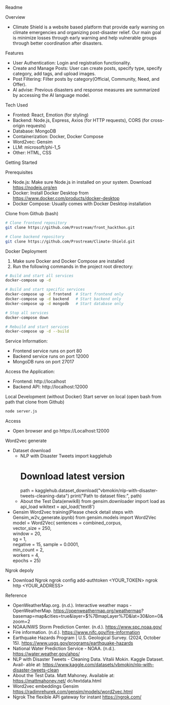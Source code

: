 Readme

Overview
- Climate Shield is a website based platform that provide early warning on climate emergencies and organizing post-disaster relief. Our main goal is minimize losses through early warning and help vulnerable groups through better coordination after disasters.   

Features
- User Authentication: Login and registration functionality.
- Create and Manage Posts: User can create posts, specify type, specify category, add tags, and upload images.
- Post Filtering: Filter posts by category(Official, Community, Need, and Offer).
- AI advise: Previous disasters and response measures are summarized by accessing the AI language model.

Tech Used
- Fronted: React, Emotion (for styling)
- Backend: Node.js, Express, Axios (for HTTP requests), CORS (for cross-origin requests)
- Database: MongoDB
- Containerization: Docker, Docker Compose
- Word2vec: Gensim
- LLM: microsoft/phi-1_5 
- Other: HTML, CSS

Getting Started

Prerequisites
- Node.js: Make sure Node.js in installed on your system. Download https://nodejs.org/en 
- Docker: Install Docker Desktop from https://www.docker.com/products/docker-desktop
- Docker Compose: Usually comes with Docker Desktop installation

Clone from Github (bash)
```bash
# Clone frontend repository
git clone https://github.com/Prostream/front_hackthon.git

# Clone backend repository
git clone https://github.com/Prostream/Climate-Shield.git
```

Docker Deployment
1. Make sure Docker and Docker Compose are installed
2. Run the following commands in the project root directory:
```bash
# Build and start all services
docker-compose up -d

# Build and start specific services
docker-compose up -d frontend  # Start frontend only
docker-compose up -d backend   # Start backend only
docker-compose up -d mongodb   # Start database only

# Stop all services
docker-compose down

# Rebuild and start services
docker-compose up -d --build
```

Service Information:
- Frontend service runs on port 80
- Backend service runs on port 12000
- MongoDB runs on port 27017

Access the Application:
- Frontend: http://localhost
- Backend API: http://localhost:12000

Local Development (without Docker)
Start server on local (open bash from path that clone from Github)
```bash
node server.js 
```

Access
- Open browser and go https://Localhost:12000 

Word2vec generate
  - Dataset download 
    - NLP with Disaster Tweets
      import kagglehub
      # Download latest version
      path = kagglehub.dataset_download("vbmokin/nlp-with-disaster-tweets-cleaning-data")
      print("Path to dataset files:", path)
    - About the Test Data(enwik8)
      from gensim.downloader import load as api_load
      wikitext = api_load('text8')
  - Gensim Word2vec training(Please check detail steps with Gensim_w2v_generate.ipynb)
    from gensim.models import Word2Vec
    model = Word2Vec(
    sentences = combined_corpus,    
    vector_size = 250,      
    window = 20,       
    sg = 1,            
    negative = 15,
    sample = 0.0001,     
    min_count = 2,        
    workers = 4,         
    epochs = 25)

Ngrok depoly
  - Download Ngrok
    ngrok config add-authtoken <YOUR_TOKEN>
    ngrok http <YOUR_ADDRESS>


Reference
- OpenWeatherMap.org. (n.d.). Interactive weather maps - OpenWeatherMap. https://openweathermap.org/weathermap?    
  basemap=map&cities=true&layer=$%7BmapLayer%7D&lat=30&lon=0&zoom=2
- NOAA/NWS Storm Prediction Center. (n.d.). https://www.spc.noaa.gov/
- Fire information. (n.d.). https://www.nifc.gov/fire-information
- Earthquake Hazards Program | U.S. Geological Survey. (2024, October 15). https://www.usgs.gov/programs/earthquake-hazards
- National Water Prediction Service - NOAA. (n.d.). https://water.weather.gov/ahps/
- NLP with Disaster Tweets - Cleaning Data. Vitalii Mokin. Kaggle Dataset. Avail-
able at: https://www.kaggle.com/datasets/vbmokin/nlp-with-disaster-tweets-clean
- About the Test Data. Matt Mahoney. Available at: https://mattmahoney.net/
dc/textdata.html
- Word2vec embeddings Gensim https://radimrehurek.com/gensim/models/word2vec.html
- Ngrok The flexible API gateway for instant https://ngrok.com/
